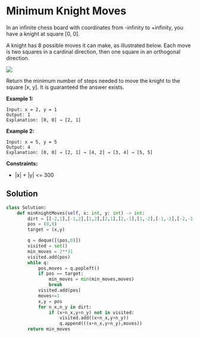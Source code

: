 <h1>Minimum Knight Moves</h1>

<p>
In an infinite chess board with coordinates from -infinity to +infinity, you have a knight at square [0, 0].

A knight has 8 possible moves it can make, as illustrated below. Each move is two squares in a cardinal direction, then one square in an orthogonal direction.

<img src="https://assets.leetcode.com/uploads/2018/10/12/knight.png">

Return the minimum number of steps needed to move the knight to the square [x, y].  It is guaranteed the answer exists.

</p>

<b>Example 1:</b>

    Input: x = 2, y = 1
    Output: 1
    Explanation: [0, 0] → [2, 1]
    
<b>Example 2:</b>

    Input: x = 5, y = 5
    Output: 4
    Explanation: [0, 0] → [2, 1] → [4, 2] → [3, 4] → [5, 5]

<b>Constraints:</b>

- |x| + |y| <= 300

<h2>Solution</h2>

```python
class Solution:
    def minKnightMoves(self, x: int, y: int) -> int:
        dirt = [[-2,1],[-1,2],[1,2],[2,1],[2,-1],[1,-2],[-1,-2],[-2,-1]]
        pos = (0,0)
        target = (x,y)

        q = deque([(pos,0)])
        visited = set()
        min_moves = 2**31
        visited.add(pos)
        while q:
            pos,moves = q.popleft()
            if pos == target:
                min_moves = min(min_moves,moves)
                break
            visited.add(pos)
            moves+=1
            x,y = pos
            for n_x,n_y in dirt:
                if (x+n_x,y+n_y) not in visited:
                    visited.add((x+n_x,y+n_y))
                    q.append(((x+n_x,y+n_y),moves))
        return min_moves
```
